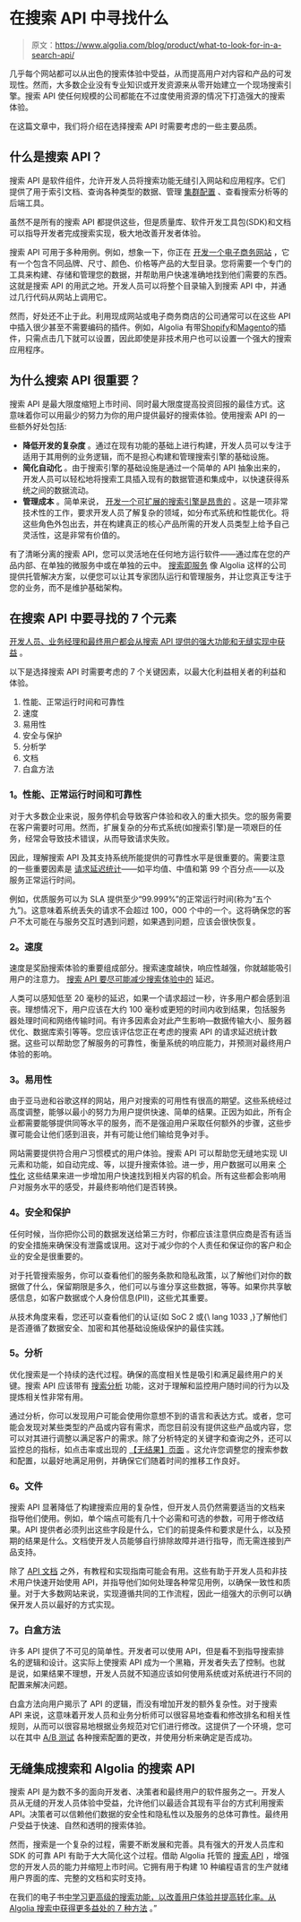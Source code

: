 # 在搜索 API  中寻找什么

> 原文：<https://www.algolia.com/blog/product/what-to-look-for-in-a-search-api/>

几乎每个网站都可以从出色的搜索体验中受益，从而提高用户对内容和产品的可发现性。然而，大多数企业没有专业知识或开发资源来从零开始建立一个现场搜索引擎。搜索 API 使任何规模的公司都能在不过度使用资源的情况下打造强大的搜索体验。

在这篇文章中，我们将介绍在选择搜索 API 时需要考虑的一些主要品质。



## [](#what-are-search-apis)什么是搜索 API？

搜索 API 是软件组件，允许开发人员将搜索功能无缝引入网站和应用程序。它们提供了用于索引文档、查询各种类型的数据、管理 [集群配置](https://www.algolia.com/doc/api-client/methods/multi-cluster/) 、查看搜索分析等的后端工具。

虽然不是所有的搜索 API 都提供这些，但是质量库、软件开发工具包(SDK)和文档可以指导开发者完成搜索实现，极大地改善开发者体验。

搜索 API 可用于多种用例。例如，想象一下，你正在 [开发一个电子商务网站](https://blog.algolia.com/optimize-ecommerce-site-search/) ，它有一个包含不同品牌、尺寸、颜色、价格等产品的大型目录。您将需要一个专门的工具来构建、存储和管理您的数据，并帮助用户快速准确地找到他们需要的东西。这就是搜索 API 的用武之地。开发人员可以将整个目录输入到搜索 API 中，并通过几行代码从网站上调用它。

然而，好处还不止于此。利用现成网站或电子商务商店的公司通常可以在这些 API 中插入很少甚至不需要编码的插件。例如，Algolia 有带[Shopify](https://www.algolia.com/search-solutions/shopify/)和[Magento](https://www.algolia.com/search-solutions/adobe-commerce-magento/)的插件，只需点击几下就可以设置，因此即使是非技术用户也可以设置一个强大的搜索应用程序。



## [](#why-are-search-apis-important)为什么搜索 API 很重要？

搜索 API 是最大限度缩短上市时间、同时最大限度提高投资回报的最佳方式。这意味着你可以用最少的努力为你的用户提供最好的搜索体验。使用搜索 API 的一些额外好处包括:

*   **降低开发的复杂度** 。通过在现有功能的基础上进行构建，开发人员可以专注于适用于其用例的业务逻辑，而不是担心构建和管理搜索引擎的基础设施。
*   **简化自动化** 。由于搜索引擎的基础设施是通过一个简单的 API 抽象出来的，开发人员可以轻松地将搜索工具插入现有的数据管道和集成中，以快速获得系统之间的数据流动。
*   **管理成本** 。简单来说， [开发一个可扩展的搜索引擎是昂贵的](https://blog.algolia.com/algolia-vs-open-source-search/) 。这是一项非常技术性的工作，要求开发人员了解复杂的领域，如分布式系统和性能优化。将这些角色外包出去，并在构建真正的核心产品所需的开发人员类型上给予自己灵活性，这是非常有价值的。

有了清晰分离的搜索 API，您可以灵活地在任何地方运行软件——通过库在您的产品内部、在单独的微服务中或在单独的云中。 [搜索即服务](https://blog.algolia.com/what-is-search-as-a-service/) 像 Algolia 这样的公司提供托管解决方案，以便您可以让其专家团队运行和管理服务，并让您真正专注于您的业务，而不是维护基础架构。

## [](#7-elements-to-look-for-in-a-search-api)在搜索 API 中要寻找的 7 个元素

[开发人员、业务经理和最终用户都会从搜索 API 提供的强大功能和无缝实现中获益](https://dzone.com/articles/api-management-executive-insights) 。

以下是选择搜索 API 时需要考虑的 7 个关键因素，以最大化利益相关者的利益和体验。

1.  性能、正常运行时间和可靠性
2.  速度
3.  易用性
4.  安全与保护
5.  分析学
6.  文档
7.  白盒方法

### [](#1-performance-uptime-and-reliability)1。性能、正常运行时间和可靠性

对于大多数企业来说，服务停机会导致客户体验和收入的重大损失。您的服务需要在客户需要时可用。然而，扩展复杂的分布式系统(如搜索引擎)是一项艰巨的任务，经常会导致技术错误，从而导致请求失败。

因此，理解搜索 API 及其支持系统所能提供的可靠性水平是很重要的。需要注意的一些重要因素是 [请求延迟统计](https://blog.stackpath.com/latency/)——如平均值、中值和第 99 个百分点——以及服务正常运行时间。

例如，优质服务可以为 SLA 提供至少“99.999%”的正常运行时间(称为“五个九”)。这意味着系统丢失的请求不会超过 100，000 个中的一个。这将确保您的客户不太可能在与服务交互时遇到问题，如果遇到问题，应该会很快恢复。



### [](#2-speed)2。速度

速度是奖励搜索体验的重要组成部分。搜索速度越快，响应性越强，你就越能吸引用户的注意力。 [搜索 API 要尽可能减少搜索体验中的](https://stories.algolia.com/how-algolia-reduces-latency-for-21b-searches-per-month-3959dc926f0) 延迟。

人类可以感知低至 20 毫秒的延迟[](https://support.algolia.com/hc/en-us/articles/4406975267089-How-fast-is-Algolia-)，如果一个请求超过一秒，许多用户都会感到沮丧。理想情况下，用户应该在大约 100 毫秒或更短的时间内收到结果，包括服务器处理时间和网络传输时间。有许多因素会对此产生影响—数据传输大小、服务器优化、数据库索引等等。您应该评估您正在考虑的搜索 API 的请求延迟统计数据。这些可以帮助您了解服务的可靠性，衡量系统的响应能力，并预测对最终用户体验的影响。



### [](#3-ease-of-use)3。易用性

由于亚马逊和谷歌这样的网站，用户对搜索的可用性有很高的期望。这些系统经过高度调整，能够以最小的努力为用户提供快速、简单的结果。正因为如此，所有企业都需要能够提供同等水平的服务，而不是强迫用户采取任何额外的步骤，这些步骤可能会让他们感到沮丧，并有可能让他们输给竞争对手。

网站需要提供符合用户习惯模式的用户体验。搜索 API 可以帮助您无缝地实现 UI 元素和功能，如自动完成、[](https://blog.algolia.com/federated-search-benefits-and-challenges/)等，以提升搜索体验。进一步，用户数据可以用来 [个性化](https://blog.algolia.com/personalization/) 这些结果来进一步增加用户快速找到相关内容的机会。所有这些都会影响用户对服务水平的感受，并最终影响他们是否转换。



### [](#4-security-and-protection)4。安全和保护

任何时候，当你把你公司的数据发送给第三方时，你都应该注意供应商是否有适当的安全措施来确保没有泄露或误用。这对于减少你的个人责任和保证你的客户和企业的安全是很重要的。

对于托管搜索服务，你可以查看他们的服务条款和隐私政策，以了解他们对你的数据做了什么，保留期限是多久，他们可以与谁分享这些数据，等等。如果你共享敏感信息，如客户数据或个人身份信息(PII)，这些尤其重要。

从技术角度来看，您还可以查看他们的认证(如 SoC 2 或{\\ lang 1033 ,}了解他们是否遵循了数据安全、加密和其他基础设施级保护的最佳实践。

### [](#5-analytics)5。分析

优化搜索是一个持续的迭代过程。确保[](https://blog.algolia.com/what-is-search-relevance/)的高度相关性是吸引和满足最终用户的关键。搜索 API 应该带有 [搜索分析](https://blog.algolia.com/internal-site-search-analysis/) 功能，这对于理解和监控用户随时间的行为以及提炼相关性非常有用。

通过分析，你可以发现用户可能会使用你意想不到的语言和表达方式。或者，您可能会发现对某些类型的产品或内容有需求，而您目前没有提供这些产品或内容，您可以对其进行调整以满足客户的需求。除了分析特定的关键字和查询之外，还可以监控总的指标，如点击率或出现的 [【无结果】页面](https://blog.algolia.com/avoid-no-results-pages/) 。这允许您调整您的搜索参数和配置，以最好地满足用例，并确保它们随着时间的推移工作良好。

### [](#6-documentation)6。文件

搜索 API 显著降低了构建搜索应用的复杂性，但开发人员仍然需要适当的文档来指导他们使用。例如，单个端点可能有几十个必需和可选的参数，可用于修改结果。API 提供者必须列出这些字段是什么，它们的前提条件和要求是什么，以及预期的结果是什么。文档使开发人员能够自行排除故障并进行指导，而无需连接到产品支持。

除了 [API 文档](https://www.algolia.com/doc/) 之外，有教程和实现指南可能会有用。这些有助于开发人员和非技术用户快速开始使用 API，并指导他们如何处理各种常见用例，以确保一致性和质量。对于大多数网站来说，实现遵循共同的工作流程，因此一组强大的示例可以确保开发人员以最好的方式实现。

### [](#7-white-box-approach)7。白盒方法

许多 API 提供了不可见的简单性。开发者可以使用 API，但是看不到指导搜索排名的逻辑和设计。这实际上使搜索 API 成为一个黑箱，开发者失去了控制。也就是说，如果结果不理想，开发人员就不知道应该如何使用系统或对系统进行不同的配置来解决问题。

白盒方法向用户揭示了 API 的逻辑，而没有增加开发的额外复杂性。对于搜索 API 来说，这意味着开发人员和业务分析师可以很容易地查看和修改排名和相关性规则，从而可以很容易地根据业务规范对它们进行修改。这提供了一个环境，您可以在其中 [A/B 测试](https://www.algolia.com/doc/guides/ab-testing/what-is-ab-testing/in-depth/why-do-ab-testing/) 各种搜索配置的更改，并使用分析来确定是否成功。

## [](#seamlessly-integrate-search-with-algolia%e2%80%99s-search-api)无缝集成搜索和 Algolia 的搜索 API

搜索 API 是为数不多的面向开发者、决策者和最终用户的软件服务之一。开发人员从无缝的开发人员体验中受益，允许他们以最适合其现有平台的方式利用搜索 API。决策者可以信赖他们数据的安全性和隐私性以及服务的总体可靠性。最终用户受益于快速、自然和透明的搜索体验。

然而，搜索是一个复杂的过程，需要不断发展和完善。具有强大的开发人员库和 SDK 的可靠 API 有助于大大简化这个过程。借助 Algolia 托管的 [搜索 API](https://www.algolia.com/products/search-and-discovery/hosted-search-api/) ，增强您的开发人员的能力并缩短上市时间。它拥有用于构建 10 种编程语言的生产就绪用户界面的库、完整的文档和实时支持。

在我们的电子书[中学习更高级的搜索功能，以改善用户体验并提高转化率。从 Algolia 搜索中获得更多益处的 7 种方法](https://resources.algolia.com/ebooks/search-beyond-the-box-ecommerce-version) 。”